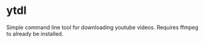 # ytdl

Simple command line tool for downloading youtube videos. Requires ffmpeg to already be installed.
